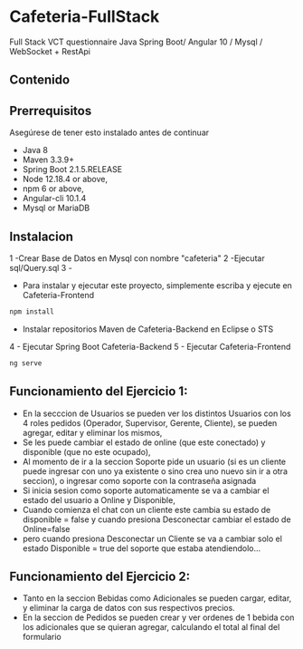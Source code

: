 # Cafeteria-FullStack
 Full Stack VCT questionnaire Java Spring Boot/ Angular 10 / Mysql / WebSocket + RestApi

## Contenido
	
## Prerrequisitos
Asegúrese de tener esto instalado antes de continuar
- Java 8
- Maven 3.3.9+
- Spring Boot 2.1.5.RELEASE
- Node 12.18.4 or above,  
- npm 6 or above,   
- Angular-cli 10.1.4
- Mysql or MariaDB

## Instalacion
1 -Crear Base de Datos en Mysql con nombre "cafeteria"
2 -Ejecutar sql/Query.sql
3 -
* Para instalar y ejecutar este proyecto, simplemente escriba y ejecute en Cafeteria-Frontend
```bash
npm install
```

* Instalar repositorios Maven de Cafeteria-Backend en Eclipse o STS

4 - Ejecutar Spring Boot Cafeteria-Backend
5 - Ejecutar Cafeteria-Frontend
```bash
ng serve
```


## Funcionamiento del Ejercicio 1:

* En la secccion de Usuarios se pueden ver los distintos Usuarios con los 4 roles pedidos (Operador, Supervisor, Gerente, Cliente), se pueden agregar, editar y eliminar los mismos, 
* Se les puede cambiar el estado de online (que este conectado) y disponible (que no este ocupado),
* Al momento de ir a la seccion Soporte pide un usuario (si es un cliente puede ingresar con uno ya existente o sino crea uno nuevo sin ir a otra seccion), o ingresar como soporte con la contraseña asignada
* Si inicia sesion como soporte automaticamente se va a cambiar el estado del usuario a Online y Disponible, 
* Cuando comienza el chat con un cliente este cambia su estado de disponible = false y cuando presiona Desconectar cambiar el estado de Online=false 
* pero cuando presiona Desconectar un Cliente se va a cambiar solo el estado Disponible = true del soporte que estaba atendiendolo...


## Funcionamiento del Ejercicio 2:

* Tanto en la seccion Bebidas como Adicionales se pueden cargar, editar, y eliminar la carga de datos con sus respectivos precios.
* En la seccion de Pedidos se pueden crear y ver ordenes de 1 bebida con los adicionales que se quieran agregar, calculando el total al final del formulario
